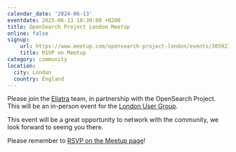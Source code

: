 ```yaml
---
calendar_date: '2024-06-13'
eventdate: 2025-06-13 18:30:00 +0200
title: OpenSearch Project London Meetup
online: false
signup:
    url: https://www.meetup.com/opensearch-project-london/events/305923918/
    title: RSVP on Meetup
category: community
location:
  city: London
  country: England
---
```


Please join the [Eliatra](https://eliatra.com/) team, in partnership with the OpenSearch Project. This will be an in-person event for the [London User Group](https://www.meetup.com/opensearch-project-london/).

This event will be a great opportunity to network with the community, we look forward to seeing you there.

Please remember to [RSVP on the Meetup page](https://www.meetup.com/opensearch-project-london/events/305923918/)!
